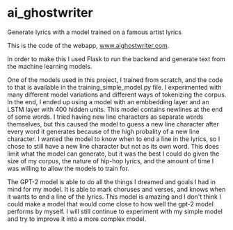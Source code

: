 # ai_ghostwriter
Generate lyrics with a model trained on a famous artist lyrics

This is the code of the webapp, www.aighostwriter.com.

In order to make this I used Flask to run the backend and generate text from the machine learning models.

One of the models used in this project, I trained from scratch, and the code to that is available in the training_simple_model.py file.
I experimented with many different model variations and different ways of tokenizing the corpus. In the end, I ended up using a model with
an embbedding layer and an LSTM layer with 400 hidden units. This model contains newlines at the end of some words. I tried having new
line characters as separate words themselves, but this caused the model to guess a new line character after every word it generates
because of the high probality of a new line character. I wanted the model to know when to end a line in the lyrics, so I chose to still
have a new line character but not as its own word. This does limit what the model can generate, but it was the best I could do given
the size of my corpus, the nature of hip-hop lyrics, and the amount of time I was willing to allow the models to train for.

The GPT-2 model is able to do all the things I dreamed and goals I had in mind for my model. It is able to mark choruses and verses, and
knows when it wants to end a line of the lyrics. This model is amazing and I don't think I could make a model that would come close to
how well the gpt-2 model performs by myself.  I will still continue to experiment with my simple model and try to improve it into a more
complex model.

